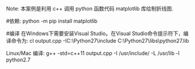 Note:
	本案例是利用 c++ 调用 python 函数代码 matplotlib 库绘制折线图.

#依赖: 
	python -m pip install  matplotlib

#编译
在Windows下需要安装Visual Studio。在Visual Studio命令提示符下，编译命令为:
	cl output.cpp -IC:\Python27\include C:\Python27\libs\python27.lib

Linux/Mac 编译:
	g++ -std=c++11 output.cpp  -I /usr/include/ -L /usr/lib -l python2.7

